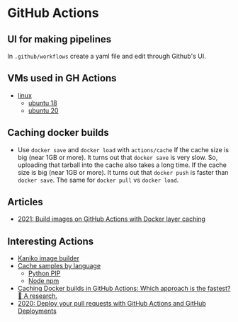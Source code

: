 # GitHub Actions

## UI for making pipelines

In `.github/workflows` create a yaml file and edit through Github's UI.

## VMs used in GH Actions

* [linux](https://github.com/actions/virtual-environments/tree/main/images/linux)
  * [ubuntu 18](https://github.com/actions/virtual-environments/blob/master/images/linux/Ubuntu1804-README.md)
  * [ubuntu 20](https://github.com/actions/virtual-environments/blob/main/images/linux/Ubuntu2004-README.md)


## Caching docker builds

* Use `docker save` and `docker load` with `actions/cache`
If the cache size is big (near 1GB or more). It turns out that `docker save` is very slow. So, uploading that tarball into the cache also takes a long time.
If the cache size is big (near 1GB or more). It turns out that `docker push` is faster than `docker save`. The same for `docker pull` vs `docker load`.

## Articles

* [2021: Build images on GitHub Actions with Docker layer caching](https://evilmartians.com/chronicles/build-images-on-github-actions-with-docker-layer-caching)

## Interesting Actions

* [Kaniko image builder](https://github.com/aevea/action-kaniko)
* [Cache samples by language](https://github.com/actions/cache/blob/master/examples.md#examples)
  * [Python PIP](https://github.com/actions/cache/blob/master/examples.md#python---pip)
  * [Node npm](https://github.com/actions/cache/blob/master/examples.md#node---npm)
* [Caching Docker builds in GitHub Actions: Which approach is the fastest? 🤔 A research.](https://dev.to/dtinth/caching-docker-builds-in-github-actions-which-approach-is-the-fastest-a-research-18ei)
* [2020: Deploy your pull requests with GitHub Actions and GitHub Deployments](https://sanderknape.com/2020/05/deploy-pull-requests-github-actions-deployments/)

